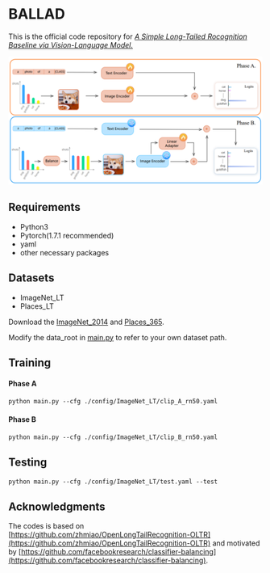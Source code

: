 # BALLAD
This is the official code repository for [*A Simple Long-Tailed Rocognition Baseline via Vision-Language Model.*](https://arxiv.org/pdf/2111.14745.pdf)

![image](https://github.com/TeleeMa/BALLAD/blob/main/figure.PNG)

## Requirements
* Python3
* Pytorch(1.7.1 recommended)
* yaml
* other necessary packages

## Datasets
* ImageNet_LT
* Places_LT

Download the [ImageNet_2014](http://image-net.org/index) and [Places_365](http://places2.csail.mit.edu/download.html).

Modify the data_root in [main.py](main.py) to refer to your own dataset path.

## Training

#### Phase A
```
python main.py --cfg ./config/ImageNet_LT/clip_A_rn50.yaml
```

#### Phase B
```
python main.py --cfg ./config/ImageNet_LT/clip_B_rn50.yaml
```

## Testing
```
python main.py --cfg ./config/ImageNet_LT/test.yaml --test
```

## Acknowledgments

The codes is based on [https://github.com/zhmiao/OpenLongTailRecognition-OLTR](https://github.com/zhmiao/OpenLongTailRecognition-OLTR) and motivated by [https://github.com/facebookresearch/classifier-balancing](https://github.com/facebookresearch/classifier-balancing).



